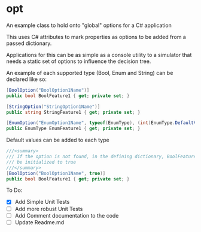# opt
An example class to hold onto "global" options for a C# application

This uses C# attributes to mark properties as options to be added from a passed
dictionary.

Applications for this can be as simple as a console utility to a simulator that
needs a static set of options to influence the decision tree.

An example of each supported type (Bool, Enum and String) can be declared like so:
```csharp
[BoolOption("BoolOption1Name")]
public bool BoolFeature1 { get; private set; }

[StringOption("StringOption1Name")]
public string StringFeature1 { get; private set; }

[EnumOption("EnumOption1Name", typeof(EnumType), (int)EnumType.DefaultValue)]
public EnumType EnumFeature1 { get; private set; }

```
Default values can be added to each type
```csharp
///<summary>
/// If the option is not found, in the defining dictionary, BoolFeature1 will
/// be initialized to true
///</summary>
[BoolOption("BoolOption1Name", true)]
public bool BoolFeature1 { get; private set; }
```


To Do:
- [x] Add Simple Unit Tests
- [ ] Add more robust Unit Tests
- [ ] Add Comment documentation to the code
- [ ] Update Readme.md
